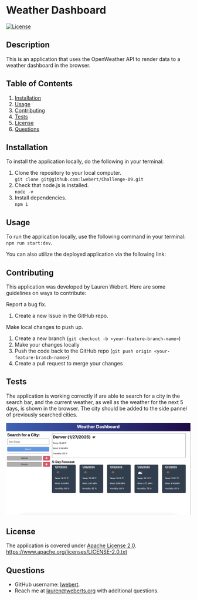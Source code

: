 # Weather Dashboard

[![License](https://img.shields.io/badge/License-Apache_2.0-blue.svg)](https://opensource.org/licenses/Apache-2.0)

## Description
This is an application that uses the OpenWeather API to render data to a weather dashboard in the browser.

## Table of Contents
1. [Installation](#installation)
2. [Usage](#usage)
3. [Contributing](#contributing)
4. [Tests](#tests)
5. [License](#license)
6. [Questions](#questions)


## Installation
To install the application locally, do the following in your terminal:

1. Clone the repository to your local computer.  
   `git clone git@github.com:lwebert/Challenge-09.git`
2. Check that node.js is installed.  
   `node -v`
3. Install dependencies.  
   `npm i`

## Usage
To run the application locally, use the following command in your terminal: `npm run start:dev`.

You can also utilize the deployed application via the following link: 

## Contributing
This application was developed by Lauren Webert. Here are some guidelines on ways to contribute:

Report a bug fix.

1. Create a new Issue in the GitHub repo.

Make local changes to push up.

1. Create a new branch (`git checkout -b <your-feature-branch-name>`)
2. Make your changes locally
3. Push the code back to the GitHub repo (`git push origin <your-feature-branch-name>`)
4. Create a pull request to merge your changes

## Tests
The application is working correctly if are able to search for a city in the search bar, and the current weather, as well as the weather for the next 5 days, is shown in the browser. The city should be added to the side pannel of previously searched cities.

![alt text](image.png)

## License
The application is covered under [Apache License 2.0](https://www.apache.org/licenses/LICENSE-2.0.txt).   
https://www.apache.org/licenses/LICENSE-2.0.txt


## Questions
- GitHub username: [lwebert](https://github.com/lwebert).
- Reach me at [lauren@weberts.org](lauren@weberts.org) with additional questions.
